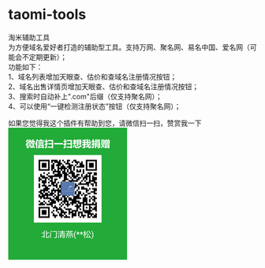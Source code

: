 # taomi-tools  
淘米辅助工具  
为方便域名爱好者打造的辅助型工具。支持万网、聚名网、易名中国、爱名网（可能会不定期更新）；  
功能如下：    
1、域名列表增加天眼查、估价和查域名注册情况按钮；    
2、域名出售详情页增加天眼查、估价和查域名注册情况按钮；    
3、搜索时自动补上".com"后缀（仅支持聚名网）；    
4、可以使用“一键检测注册状态”按钮（仅支持聚名网）；  

如果您觉得我这个插件有帮助到您，请微信扫一扫，赞赏我一下
![微信扫一扫，赞赏我一下](https://github.com/bmqy/taomi-tools/blob/master/images/weixinpay.png)
